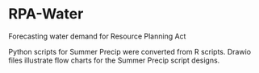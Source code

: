 RPA-Water
=========

Forecasting water demand for Resource Planning Act

Python scripts for Summer Precip were converted from R scripts.
Drawio files illustrate flow charts for the Summer Precip script designs.
